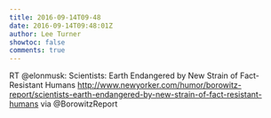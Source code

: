 ```yaml
---
title: 2016-09-14T09-48
date: 2016-09-14T09:48:01Z
author: Lee Turner
showtoc: false
comments: true
---
```


RT @elonmusk: Scientists: Earth Endangered by New Strain of Fact-Resistant Humans http://www.newyorker.com/humor/borowitz-report/scientists-earth-endangered-by-new-strain-of-fact-resistant-humans via @BorowitzReport

